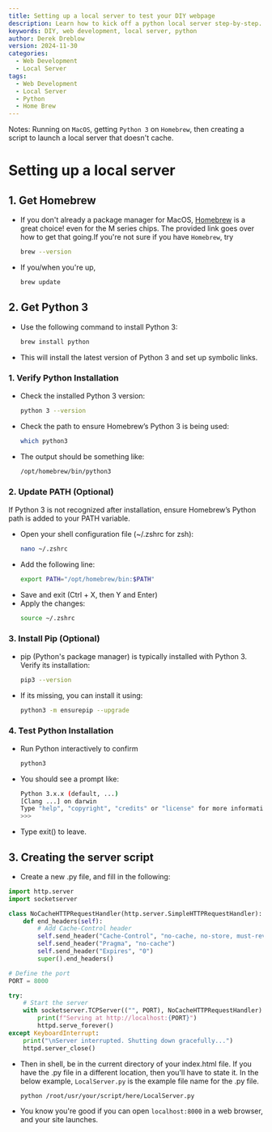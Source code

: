 ```yaml
---
title: Setting up a local server to test your DIY webpage
description: Learn how to kick off a python local server step-by-step.
keywords: DIY, web development, local server, python
author: Derek Dreblow
version: 2024-11-30
categories:
  - Web Development
  - Local Server
tags:
  - Web Development
  - Local Server
  - Python
  - Home Brew
---
```

Notes: Running on `MacOS`, getting `Python 3` on `Homebrew`, then creating a script to launch a local server that doesn't cache.

# Setting up a local server

## 1. Get Homebrew 
* If you don't already a package manager for MacOS, [Homebrew](https://brew.sh) is a great choice! even for the M series chips. The provided link goes over how to get that going.If you're not sure if you have `Homebrew`, try
  ```bash
  brew --version
  ```
* If you/when you're up, 
    ```bash
    brew update
    ```
## 2. Get Python 3
* Use the following command to install Python 3:
  ```bash
  brew install python
  ```
* This will install the latest version of Python 3 and set up symbolic links.

### 1. Verify Python Installation
* Check the installed Python 3 version:
  ```bash
  python 3 --version
  ```
* Check the path to ensure Homebrew’s Python 3 is being used:
  ```bash
  which python3
  ```
* The output should be something like:
  ```bash
  /opt/homebrew/bin/python3
  ```
### 2. Update PATH (Optional)
If Python 3 is not recognized after installation, ensure Homebrew’s Python path is added to your PATH variable.
* Open your shell configuration file (~/.zshrc for zsh):
  ```bash
  nano ~/.zshrc
  ```
* Add the following line:
  ```bash
  export PATH="/opt/homebrew/bin:$PATH"
  ```
* Save and exit (Ctrl + X, then Y and Enter)
* Apply the changes:
  ```bash
  source ~/.zshrc
  ```
### 3. Install Pip (Optional)
* pip (Python's package manager) is typically installed with Python 3. Verify its installation: 
  ```bash
  pip3 --version
  ```
* If its missing, you can install it using:
  ```bash
  python3 -m ensurepip --upgrade
  ```
### 4. Test Python Installation
* Run Python interactively to confirm
  ```bash
  python3
  ```
* You should see a prompt like:
  ```bash
  Python 3.x.x (default, ...)
  [Clang ...] on darwin
  Type "help", "copyright", "credits" or "license" for more information.
  >>>
  ```
* Type exit() to leave.

## 3. Creating the server script
* Create a new .py file, and fill in the following:
```py
import http.server
import socketserver

class NoCacheHTTPRequestHandler(http.server.SimpleHTTPRequestHandler):
    def end_headers(self):
        # Add Cache-Control header
        self.send_header("Cache-Control", "no-cache, no-store, must-revalidate")
        self.send_header("Pragma", "no-cache")
        self.send_header("Expires", "0")
        super().end_headers()

# Define the port
PORT = 8000

try:
    # Start the server
    with socketserver.TCPServer(("", PORT), NoCacheHTTPRequestHandler) as httpd:
        print(f"Serving at http://localhost:{PORT}")
        httpd.serve_forever()
except KeyboardInterrupt:
    print("\nServer interrupted. Shutting down gracefully...")
    httpd.server_close()
```
* Then in shell, be in the current directory of your index.html file. If you have the .py file in a different location, then you'll have to state it. In the below example, `LocalServer.py` is the example file name for the .py file.
  ```bash
  python /root/usr/your/script/here/LocalServer.py
  ```
* You know you're good if you can open `localhost:8000` in a web browser, and your site launches. 